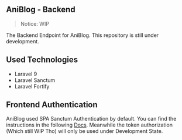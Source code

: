## AniBlog - Backend

> Notice: WIP

The Backend Endpoint for AniBlog. This repository is still under development.

## Used Technologies

- Laravel 9
- Laravel Sanctum
- Laravel Fortify

## Frontend Authentication

AniBlog used SPA Sanctum Authentication by default. You can find the instructions in the following [Docs](https://laravel.com/docs/9.x/sanctum#spa-authentication). Meanwhile the token authorization (Which still WIP Tho) will only be used under Development State.